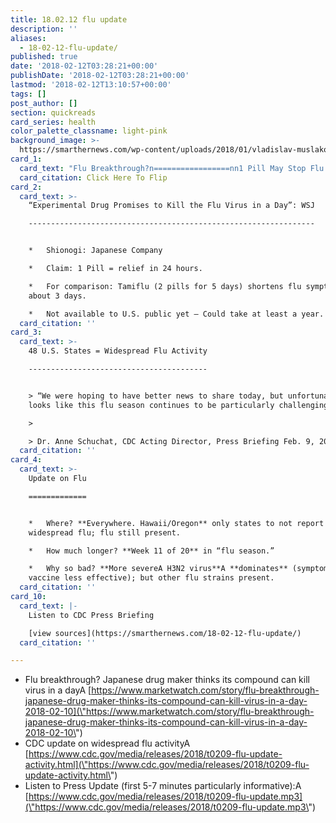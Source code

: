 ```yaml
---
title: 18.02.12 flu update
description: ''
aliases:
  - 18-02-12-flu-update/
published: true
date: '2018-02-12T03:28:21+00:00'
publishDate: '2018-02-12T03:28:21+00:00'
lastmod: '2018-02-12T13:10:57+00:00'
tags: []
post_author: []
section: quickreads
card_series: health
color_palette_classname: light-pink
background_image: >-
  https://smarthernews.com/wp-content/uploads/2018/01/vladislav-muslakov-261627-360x360.jpg
card_1:
  card_text: "Flu Breakthrough?n=================nn1 Pill May Stop Flu In 1 Dayn----------------------------nn> ax1CThis could be a breakthrough in the way that we treat influenza.ax1Dn> n> Martin Howell Friede, Initiative for Vaccine Research, World Health OrganizationnnClick Here To Flip"
  card_citation: Click Here To Flip
card_2:
  card_text: >-
    “Experimental Drug Promises to Kill the Flu Virus in a Day”: WSJ

    ----------------------------------------------------------------


    *   Shionogi: Japanese Company

    *   Claim: 1 Pill = relief in 24 hours.

    *   For comparison: Tamiflu (2 pills for 5 days) shortens flu symptoms in
    about 3 days.

    *   Not available to U.S. public yet – Could take at least a year.
  card_citation: ''
card_3:
  card_text: >-
    48 U.S. States = Widespread Flu Activity

    ----------------------------------------


    > “We were hoping to have better news to share today, but unfortunately, it
    looks like this flu season continues to be particularly challenging.”

    > 

    > Dr. Anne Schuchat, CDC Acting Director, Press Briefing Feb. 9, 2018
  card_citation: ''
card_4:
  card_text: >-
    Update on Flu

    =============


    *   Where? **Everywhere. Hawaii/Oregon** only states to not report
    widespread flu; flu still present.

    *   How much longer? **Week 11 of 20** in “flu season.”

    *   Why so bad? **More severeA H3N2 virus**A **dominates** (symptoms worse,
    vaccine less effective); but other flu strains present.
  card_citation: ''
card_10:
  card_text: |-
    Listen to CDC Press Briefing

    [view sources](https://smarthernews.com/18-02-12-flu-update/)
  card_citation: ''

---
```

*   Flu breakthrough? Japanese drug maker thinks its compound can kill virus in a dayA [https://www.marketwatch.com/story/flu-breakthrough-japanese-drug-maker-thinks-its-compound-can-kill-virus-in-a-day-2018-02-10](\"https://www.marketwatch.com/story/flu-breakthrough-japanese-drug-maker-thinks-its-compound-can-kill-virus-in-a-day-2018-02-10\")
*   CDC update on widespread flu activityA [https://www.cdc.gov/media/releases/2018/t0209-flu-update-activity.html](\"https://www.cdc.gov/media/releases/2018/t0209-flu-update-activity.html\")
*   Listen to Press Update (first 5-7 minutes particularly informative):A [https://www.cdc.gov/media/releases/2018/t0209-flu-update.mp3](\"https://www.cdc.gov/media/releases/2018/t0209-flu-update.mp3\")